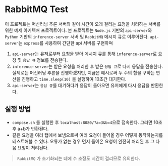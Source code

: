 # RabbitMQ Test

이 프로젝트는 머신러닝 추론 서버와 같이 시간이 오래 걸리는 요청을 처리하는 서버를 위한 예제 아키텍쳐 프로젝트이다. 본 프로젝트는 `Node.js` 기반의 `api-server`와 `Python` 기반의 `inference-server` 서버 및 `RabbitMQ` 메시지 큐로 이루어진다. `api-server`는 `express`를 사용하여 간단한 api 서버를 구현하며

1. `api-server`는 유저로부터 요청을 받아 메시지 큐를 통해 `inference-server`로 요청 및 `응답 큐` 정보를 전송한다.
2. `inference-server`는 받은 요청을 처리한 후 받은 `응답 큐`로 다시 응답을 전송한다. 실제로는 머신러닝 추론을 진행하겠지만, 지금은 예시로써 두 수의 합을 구하는 연산을 진행하고 `time.sleep(10)` 을 실행하여 10초간 대기한다.
3. `api-server`는 `응답 큐`를 대기하다가 응답이 돌아오면 유저에게 다시 응답을 반환한다.

## 실행 방법

- `compose.sh` 를 실행한 후 `localhost:8080/?a=3&b=4`으로 접속한다. 그러면 10초 후 a+b가 반환된다.
- 같은 요청을 여러 탭에서 보냄으로써 여러 요청이 들어올 경우 어떻게 동작하는지를 테스트해볼 수 있다. 오류가 없는 경우 먼저 들어온 요청이 완전히 처리된 후 그 다음 요청이 처리된다.

> `RabbitMQ` 가 초기화되는 데에 수 초정도 시간이 걸리므로 유의한다.
